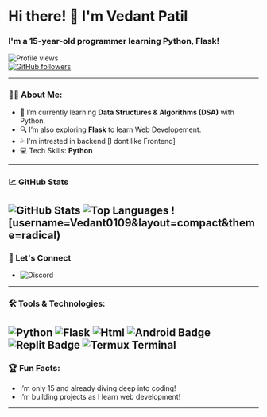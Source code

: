 # Hi there! 👋 I'm Vedant Patil 

### I'm a 15-year-old programmer learning Python, Flask!

![Profile views](https://komarev.com/ghpvc/?username=Vedant0109&color=blue)  
[![GitHub followers](https://img.shields.io/github/followers/Vedant0109?label=Follow&style=social)](https://github.com/Vedant0109)

---

### 👨‍💻 About Me:
- 🌱 I’m currently learning **Data Structures & Algorithms (DSA)** with Python.
- 🔍 I’m also exploring **Flask** to learn Web Developement.
- 💦 I'm intrested in backend [I dont like Frontend]
- 💻 Tech Skills: **Python**

---

### 📈 GitHub Stats
![GitHub Stats](https://github-readme-stats.vercel.app/api?username=Vedant0109&show_icons=true&theme=radical)
![Top Languages](https://github-readme-stats.vercel.app/api/top-langs/?username=Vedant0109&layout=compact&theme=dark&langs_count=10)
![username=Vedant0109&layout=compact&theme=radical)
---

### 🔗 Let's Connect
- ![Discord](https://img.shields.io/badge/Discord-vedant__0109-7289DA?style=flat&logo=discord&logoColor=white)

---

### 🛠️ Tools & Technologies:
![Python](https://img.shields.io/badge/-Python-blue?style=flat&logo=python&logoColor=white)
![Flask](https://img.shields.io/badge/-Flask-black?style=flat&logo=flask&logoColor=white)
![Html](https://img.shields.io/badge/HTML5-%23E34F26?style=for-the-badge&logo=html5&logoColor=white)
![Android Badge](https://img.shields.io/badge/Android-%2300C853?style=for-the-badge&logo=android&logoColor=white)
![Replit Badge](https://img.shields.io/badge/Replit-%230D1117?style=for-the-badge&logo=replit&logoColor=white)
![Termux Terminal](https://img.shields.io/badge/-Termux-2B2B2B?style=flat&logo=https://raw.githubusercontent.com/termux/termux.github.io/master/assets/img/termux_logo.svg&logoColor=white)
---

### 🏆 Fun Facts:
- I’m only 15 and already diving deep into coding!
- I’m building projects as I learn web development!

---
